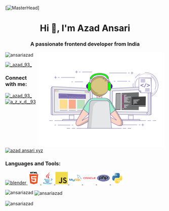 [![MasterHead](https://1.bp.blogspot.com/-7A4WynwLsM...)]
<h1 align="center">Hi 👋, I'm Azad Ansari</h1>
<h3 align="center">A passionate frontend developer from India</h3>
<img align="right" alt="coding" width="400" src="https://raw.githubusercontent.com/devSouvik/devSouvik/master/gif3.gif")
<p align="left"> <img src="https://komarev.com/ghpvc/?username=ansariazad&label=Profile%20views&color=0e75b6&style=flat" alt="ansariazad" /> </p>

<p align="left"> <a href="https://twitter.com/_azad_93_" target="blank"><img src="https://img.shields.io/twitter/follow/_azad_93_?logo=twitter&style=for-the-badge" alt="_azad_93_" /></a> </p>

<h3 align="left">Connect with me:</h3>
<p align="left">
<a href="https://twitter.com/_azad_93_" target="blank"><img align="center" src="https://raw.githubusercontent.com/rahuldkjain/github-profile-readme-generator/master/src/images/icons/Social/twitter.svg" alt="_azad_93_" height="30" width="40" /></a>
<a href="https://instagram.com/a_z_x_d__93" target="blank"><img align="center" src="https://raw.githubusercontent.com/rahuldkjain/github-profile-readme-generator/master/src/images/icons/Social/instagram.svg" alt="a_z_x_d__93" height="30" width="40" /></a>
<a href="https://www.youtube.com/c/azad ansari xyz" target="blank"><img align="center" src="https://raw.githubusercontent.com/rahuldkjain/github-profile-readme-generator/master/src/images/icons/Social/youtube.svg" alt="azad ansari xyz" height="30" width="40" /></a>
</p>

<h3 align="left">Languages and Tools:</h3>
<p align="left"> <a href="https://www.blender.org/" target="_blank" rel="noreferrer"> <img src="https://download.blender.org/branding/community/blender_community_badge_white.svg" alt="blender" width="40" height="40"/> </a> <a href="https://www.w3.org/html/" target="_blank" rel="noreferrer"> <img src="https://raw.githubusercontent.com/devicons/devicon/master/icons/html5/html5-original-wordmark.svg" alt="html5" width="40" height="40"/> </a> <a href="https://www.java.com" target="_blank" rel="noreferrer"> <img src="https://raw.githubusercontent.com/devicons/devicon/master/icons/java/java-original.svg" alt="java" width="40" height="40"/> </a> <a href="https://developer.mozilla.org/en-US/docs/Web/JavaScript" target="_blank" rel="noreferrer"> <img src="https://raw.githubusercontent.com/devicons/devicon/master/icons/javascript/javascript-original.svg" alt="javascript" width="40" height="40"/> </a> <a href="https://www.mysql.com/" target="_blank" rel="noreferrer"> <img src="https://raw.githubusercontent.com/devicons/devicon/master/icons/mysql/mysql-original-wordmark.svg" alt="mysql" width="40" height="40"/> </a> <a href="https://www.oracle.com/" target="_blank" rel="noreferrer"> <img src="https://raw.githubusercontent.com/devicons/devicon/master/icons/oracle/oracle-original.svg" alt="oracle" width="40" height="40"/> </a> <a href="https://www.php.net" target="_blank" rel="noreferrer"> <img src="https://raw.githubusercontent.com/devicons/devicon/master/icons/php/php-original.svg" alt="php" width="40" height="40"/> </a> <a href="https://www.python.org" target="_blank" rel="noreferrer"> <img src="https://raw.githubusercontent.com/devicons/devicon/master/icons/python/python-original.svg" alt="python" width="40" height="40"/> </a> </p>

<p><img align="left" src="https://github-readme-stats.vercel.app/api/top-langs?username=ansariazad&show_icons=true&locale=en&layout=compact" alt="ansariazad" /></p>

<p>&nbsp;<img align="center" src="https://github-readme-stats.vercel.app/api?username=ansariazad&show_icons=true&locale=en" alt="ansariazad" /></p>

<p><img align="center" src="https://github-readme-streak-stats.herokuapp.com/?user=ansariazad&" alt="ansariazad" /></p>
